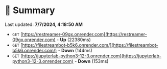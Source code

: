 # 📖 Summary
Last updated: **7/7/2024, 4:18:50 AM**

- `GET` [https://restreamer-09gx.onrender.com](https://restreamer-09gx.onrender.com) - **Up** (22380ms)
- `GET` [https://filestreambot-b5k6.onrender.com/](https://filestreambot-b5k6.onrender.com/) - **Down** (144ms)
- `GET` [https://jupyterlab-python3-12-3.onrender.com](https://jupyterlab-python3-12-3.onrender.com) - **Down** (153ms)
